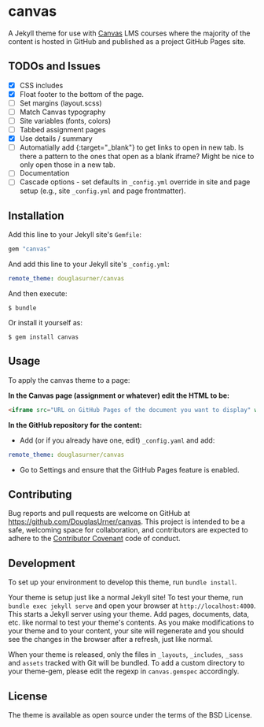# canvas

A Jekyll theme for use with [Canvas](https://canvas.instructure.com) LMS courses where the majority of the content is hosted in GitHub and published as a project GitHub Pages site.

## TODOs and Issues

- [X] CSS includes
- [X] Float footer to the bottom of the page.
- [ ] Set margins (layout.scss)
- [ ] Match Canvas typography
- [ ] Site variables (fonts, colors)
- [ ] Tabbed assignment pages
- [X] Use details / summary
- [ ] Automatially add {:target="_blank"} to get links to open in new tab. Is there a pattern to the ones that open as a blank iframe? Might be nice to only open those in a new tab.
- [ ] Documentation
- [ ] Cascade options - set defaults in `_config.yml` override in site and page setup (e.g., site `_config.yml` and page frontmatter).

## Installation

Add this line to your Jekyll site's `Gemfile`:

```ruby
gem "canvas"
```

And add this line to your Jekyll site's `_config.yml`:

```yaml
remote_theme: douglasurner/canvas
```

And then execute:

    $ bundle

Or install it yourself as:

    $ gem install canvas

## Usage

To apply the canvas theme to a page:

**In the Canvas page (assignment or whatever) edit the HTML to be:**

```html
<iframe src="URL on GitHub Pages of the document you want to display" width="100%" height="666px"></iframe>
```

**In the GitHub repository for the content:**

* Add (or if you already have one, edit) `_config.yaml` and add:

```yaml
remote_theme: douglasurner/canvas
```

* Go to Settings and ensure that the GitHub Pages feature is enabled.

## Contributing

Bug reports and pull requests are welcome on GitHub at https://github.com/DouglasUrner/canvas. This project is intended to be a safe, welcoming space for collaboration, and contributors are expected to adhere to the [Contributor Covenant](http://contributor-covenant.org) code of conduct.

## Development

To set up your environment to develop this theme, run `bundle install`.

Your theme is setup just like a normal Jekyll site! To test your theme, run `bundle exec jekyll serve` and open your browser at `http://localhost:4000`. This starts a Jekyll server using your theme. Add pages, documents, data, etc. like normal to test your theme's contents. As you make modifications to your theme and to your content, your site will regenerate and you should see the changes in the browser after a refresh, just like normal.

When your theme is released, only the files in `_layouts`, `_includes`, `_sass` and `assets` tracked with Git will be bundled.
To add a custom directory to your theme-gem, please edit the regexp in `canvas.gemspec` accordingly.

## License

The theme is available as open source under the terms of the BSD License.
